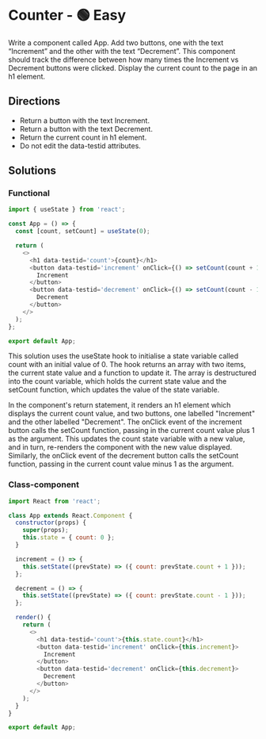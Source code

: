 # Counter - 🟢 Easy

Write a component called App. Add two buttons, one with the text “Increment” and the other with the text “Decrement”. This component should track the difference between how many times the Increment vs Decrement buttons were clicked. Display the current count to the page in an h1 element.

## Directions

- Return a button with the text Increment.
- Return a button with the text Decrement.
- Return the current count in h1 element.
- Do not edit the data-testid attributes.

## Solutions

### Functional

```javascript
import { useState } from 'react';

const App = () => {
  const [count, setCount] = useState(0);

  return (
    <>
      <h1 data-testid='count'>{count}</h1>
      <button data-testid='increment' onClick={() => setCount(count + 1)}>
        Increment
      </button>
      <button data-testid='decrement' onClick={() => setCount(count - 1)}>
        Decrement
      </button>
    </>
  );
};

export default App;
```

This solution uses the useState hook to initialise a state variable called count with an initial value of 0. The hook returns an array with two items, the current state value and a function to update it. The array is destructured into the count variable, which holds the current state value and the setCount function, which updates the value of the state variable.

In the component's return statement, it renders an h1 element which displays the current count value, and two buttons, one labelled "Increment" and the other labelled "Decrement". The onClick event of the increment button calls the setCount function, passing in the current count value plus 1 as the argument. This updates the count state variable with a new value, and in turn, re-renders the component with the new value displayed. Similarly, the onClick event of the decrement button calls the setCount function, passing in the current count value minus 1 as the argument.

### Class-component

```javascript
import React from 'react';

class App extends React.Component {
  constructor(props) {
    super(props);
    this.state = { count: 0 };
  }

  increment = () => {
    this.setState((prevState) => ({ count: prevState.count + 1 }));
  };

  decrement = () => {
    this.setState((prevState) => ({ count: prevState.count - 1 }));
  };

  render() {
    return (
      <>
        <h1 data-testid='count'>{this.state.count}</h1>
        <button data-testid='increment' onClick={this.increment}>
          Increment
        </button>
        <button data-testid='decrement' onClick={this.decrement}>
          Decrement
        </button>
      </>
    );
  }
}

export default App;
```
